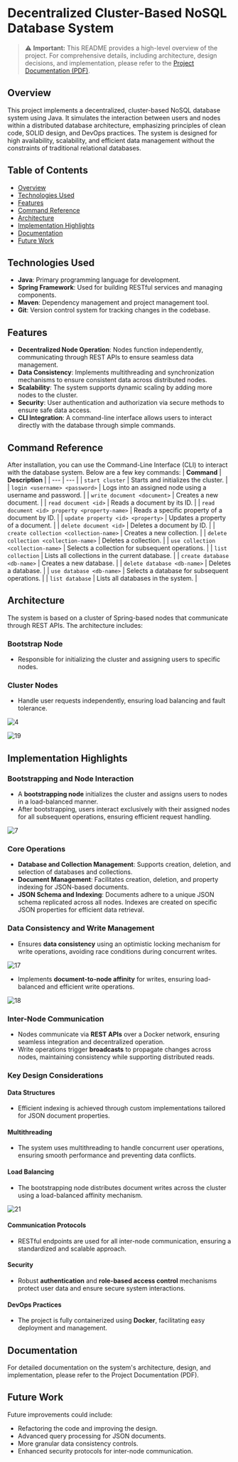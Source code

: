 Decentralized Cluster-Based NoSQL Database System
=================================================

> ⚠️ **Important:** This README provides a high-level overview of the project. For comprehensive details, including architecture, design decisions, and implementation, please refer to the [Project Documentation (PDF)](link-to-your-pdf-file).

Overview
--------

This project implements a decentralized, cluster-based NoSQL database system using Java. It simulates the interaction between users and nodes within a distributed database architecture, emphasizing principles of clean code, SOLID design, and DevOps practices. The system is designed for high availability, scalability, and efficient data management without the constraints of traditional relational databases.

Table of Contents
-----------------

-   [Overview](#overview)
-   [Technologies Used](#technologies-used)
-   [Features](#features)
-   [Command Reference](#command-reference)
-   [Architecture](#architecture)
-   [Implementation Highlights](#implementation-highlights)
-   [Documentation](#documentation)
-   [Future Work](#future-work)

Technologies Used
-----------------

-   **Java**: Primary programming language for development.
-   **Spring Framework**: Used for building RESTful services and managing components.
-   **Maven**: Dependency management and project management tool.
-   **Git**: Version control system for tracking changes in the codebase.

Features
--------

-   **Decentralized Node Operation**: Nodes function independently, communicating through REST APIs to ensure seamless data management.
-   **Data Consistency**: Implements multithreading and synchronization mechanisms to ensure consistent data across distributed nodes.
-   **Scalability**: The system supports dynamic scaling by adding more nodes to the cluster.
-   **Security**: User authentication and authorization via secure methods to ensure safe data access.
-   **CLI Integration**: A command-line interface allows users to interact directly with the database through simple commands.

Command Reference
-----------------
After installation, you can use the Command-Line Interface (CLI) to interact with the database system. Below are a few key commands:
| **Command** | **Description** |
| --- | --- |
| `start cluster` | Starts and initializes the cluster. |
| `login <username> <password>` | Logs into an assigned node using a username and password. |
| `write document <document>` | Creates a new document. |
| `read document <id>` | Reads a document by its ID. |
| `read document <id> property <property-name>` | Reads a specific property of a document by ID. |
| `update property <id> <property>` | Updates a property of a document. |
| `delete document <id>` | Deletes a document by ID. |
| `create collection <collection-name>` | Creates a new collection. |
| `delete collection <collection-name>` | Deletes a collection. |
| `use collection <collection-name>` | Selects a collection for subsequent operations. |
| `list collection` | Lists all collections in the current database. |
| `create database <db-name>` | Creates a new database. |
| `delete database <db-name>` | Deletes a database. |
| `use database <db-name>` | Selects a database for subsequent operations. |
| `list database` | Lists all databases in the system. |

Architecture
------------

The system is based on a cluster of Spring-based nodes that communicate through REST APIs. The architecture includes:

### Bootstrap Node

-   Responsible for initializing the cluster and assigning users to specific nodes.

### Cluster Nodes

-   Handle user requests independently, ensuring load balancing and fault tolerance.

![4](https://github.com/user-attachments/assets/72995299-2cf0-46fc-976a-361d76b0ca50)

![19](https://github.com/user-attachments/assets/ce07a91b-094e-411f-bb64-7ea05deac962)


Implementation Highlights
-------------------------

### Bootstrapping and Node Interaction

-   A **bootstrapping node** initializes the cluster and assigns users to nodes in a load-balanced manner.
-   After bootstrapping, users interact exclusively with their assigned nodes for all subsequent operations, ensuring efficient request handling.
  
![7](https://github.com/user-attachments/assets/0336ecab-bd64-4868-887c-387dff483169)

### Core Operations

-   **Database and Collection Management**: Supports creation, deletion, and selection of databases and collections.
-   **Document Management**: Facilitates creation, deletion, and property indexing for JSON-based documents.
-   **JSON Schema and Indexing**: Documents adhere to a unique JSON schema replicated across all nodes. Indexes are created on specific JSON properties for efficient data retrieval.

### Data Consistency and Write Management

-   Ensures **data consistency** using an optimistic locking mechanism for write operations, avoiding race conditions during concurrent writes.

![17](https://github.com/user-attachments/assets/9db55548-8216-4636-84bd-0980c0acf2d2)

-   Implements **document-to-node affinity** for writes, ensuring load-balanced and efficient write operations.

![18](https://github.com/user-attachments/assets/69f7ec4b-e94c-489d-8a6d-4f7b845f209b)

### Inter-Node Communication

-   Nodes communicate via **REST APIs** over a Docker network, ensuring seamless integration and decentralized operation.
-   Write operations trigger **broadcasts** to propagate changes across nodes, maintaining consistency while supporting distributed reads.

### Key Design Considerations

#### Data Structures

-   Efficient indexing is achieved through custom implementations tailored for JSON document properties.

#### Multithreading

-   The system uses multithreading to handle concurrent user operations, ensuring smooth performance and preventing data conflicts.

#### Load Balancing

-   The bootstrapping node distributes document writes across the cluster using a load-balanced affinity mechanism.

![21](https://github.com/user-attachments/assets/abdec5bb-6919-49f5-b932-49e5ce84cef3)

#### Communication Protocols

-   RESTful endpoints are used for all inter-node communication, ensuring a standardized and scalable approach.

#### Security

-   Robust **authentication** and **role-based access control** mechanisms protect user data and ensure secure system interactions.

#### DevOps Practices

-   The project is fully containerized using **Docker**, facilitating easy deployment and management.

Documentation
-------------

For detailed documentation on the system's architecture, design, and implementation, please refer to the Project Documentation (PDF).

Future Work
-----------

Future improvements could include:

-   Refactoring the code and improving the design.
-   Advanced query processing for JSON documents.
-   More granular data consistency controls.
-   Enhanced security protocols for inter-node communication.
